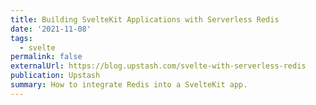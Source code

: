 ```yaml
---
title: Building SvelteKit Applications with Serverless Redis
date: '2021-11-08'
tags:
  - svelte
permalink: false
externalUrl: https://blog.upstash.com/svelte-with-serverless-redis
publication: Upstash
summary: How to integrate Redis into a SvelteKit app.
---
```


